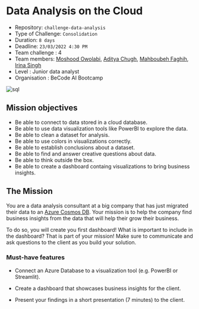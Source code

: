 # Data Analysis on the Cloud

- Repository: `challenge-data-analysis`
- Type of Challenge: `Consolidation`
- Duration: `8 days`
- Deadline: `23/03/2022 4:30 PM`
- Team challenge : 4
- Team members: [Moshood Owolabi](https://github.com/Msdot001), [Aditya Chugh](https://github.com/adityachugh02), [Mahboubeh Faghih](https://github.com/mahboubehfaghih), [Irina Singh](https://github.com/IrinaSing)
- Level : Junior data analyst
- Organisation : BeCode AI Bootcamp

![sql](https://miro.medium.com/max/1300/0*OIzTefJpPbkiSUCf.jpg)


## Mission objectives

- Be able to connect to data stored in a cloud database.
- Be able to use data visualization tools like PowerBI to explore the data.
- Be able to clean a dataset for analysis.
- Be able to use colors in visualizations correctly.
- Be able to establish conclusions about a dataset.
- Be able to find and answer creative questions about data.
- Be able to think outside the box.
- Be able to create a dashboard containg visualizations to bring business insights.


## The Mission

You are a data analysis consultant at a big company that has just migrated their data to an [Azure Cosmos DB](https://docs.microsoft.com/en-us/azure/cosmos-db/introduction). Your mission is to help the company find business insights from the data that will help their grow their business. 

To do so, you will create you first dashboard! What is important to include in the dashboard? That is part of your mission! Make sure to communicate and ask questions to the client as you build your solution. 


### Must-have features

- Connect an Azure Database to a visualization tool (e.g. PowerBI or Streamlit).

- Create a dashboard that showcases business insights for the client.

- Present your findings in a short presentation (7 minutes) to the client. 
